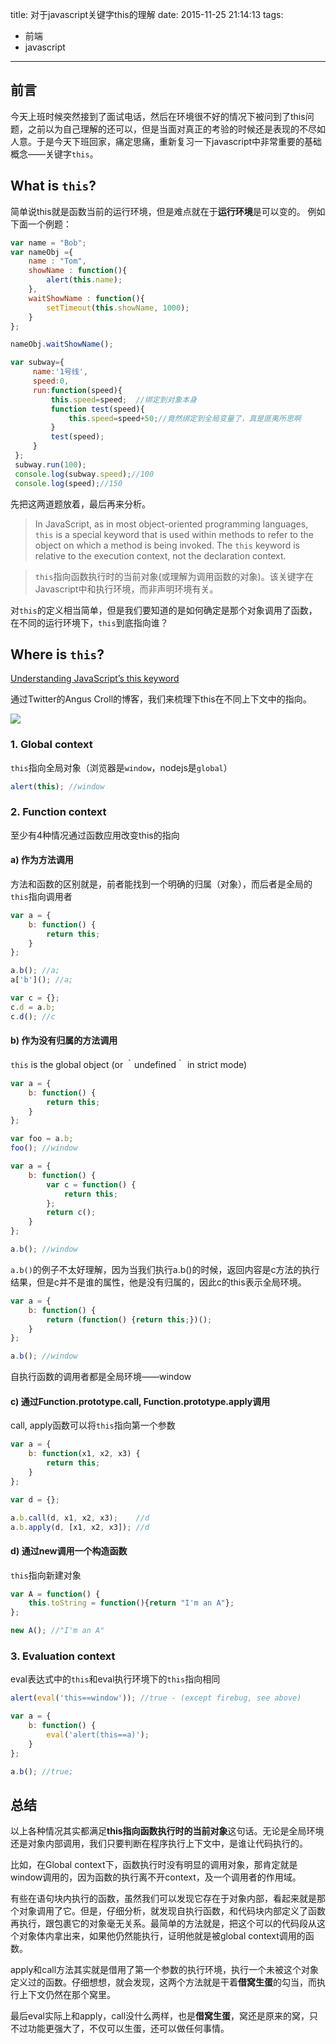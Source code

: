 title: 对于javascript关键字this的理解
date: 2015-11-25 21:14:13
tags:
- 前端
- javascript
---

## 前言

今天上班时候突然接到了面试电话，然后在环境很不好的情况下被问到了this问题，之前以为自己理解的还可以，但是当面对真正的考验的时候还是表现的不尽如人意。于是今天下班回家，痛定思痛，重新复习一下javascript中非常重要的基础概念——关键字`this`。

## What is `this`?

简单说this就是函数当前的运行环境，但是难点就在于**运行环境**是可以变的。
例如下面一个例题：

```javascript
var name = "Bob";  
var nameObj ={  
    name : "Tom",  
    showName : function(){  
        alert(this.name);  
    },  
    waitShowName : function(){  
        setTimeout(this.showName, 1000);  
    }  
};  

nameObj.waitShowName();
```

```javascript
var subway={
     name:'1号线',
     speed:0,
     run:function(speed){
         this.speed=speed;  //绑定到对象本身
         function test(speed){
             this.speed=speed+50;//竟然绑定到全局变量了，真是匪夷所思啊
         }
         test(speed);
     }
 };
 subway.run(100);
 console.log(subway.speed);//100
 console.log(speed);//150
```

先把这两道题放着，最后再来分析。


> In JavaScript, as in most object-oriented programming languages, `this` is a special keyword that is used within methods to refer to the object on which a method is being invoked.
> The `this` keyword is relative to the execution context, not the declaration context.

> `this`指向函数执行时的当前对象(或理解为调用函数的对象)。该关键字在Javascript中和执行环境，而非声明环境有关。

对`this`的定义相当简单，但是我们要知道的是如何确定是那个对象调用了函数，在不同的运行环境下，`this`到底指向谁？

## Where is `this`?

[Understanding JavaScript’s this keyword](https://javascriptweblog.wordpress.com/2010/08/30/understanding-javascripts-this/)

通过Twitter的Angus Croll的博客，我们来梳理下this在不同上下文中的指向。

![](/image/js-this.png)

### 1. Global context

`this`指向全局对象（浏览器是`window`，nodejs是`global`）

```javascript
alert(this); //window
```

### 2. Function context

至少有4种情况通过函数应用改变this的指向

#### a) 作为方法调用

方法和函数的区别就是，前者能找到一个明确的归属（对象），而后者是全局的
`this`指向调用者

```javascript
var a = {
    b: function() {
        return this;
    }
};

a.b(); //a;
a['b'](); //a;

var c = {};
c.d = a.b;
c.d(); //c
```
#### b) 作为没有归属的方法调用

`this` is the global object (or ｀undefined｀ in strict mode)

```javascript
var a = {
    b: function() {
        return this;
    }
};

var foo = a.b;
foo(); //window

var a = {
    b: function() {
        var c = function() {
            return this;
        };
        return c();
    }
};

a.b(); //window
```

`a.b()`的例子不太好理解，因为当我们执行a.b()的时候，返回内容是c方法的执行结果，但是c并不是谁的属性，他是没有归属的，因此c的this表示全局环境。

```javascript
var a = {
    b: function() {
        return (function() {return this;})();
    }
};

a.b(); //window
```
自执行函数的调用者都是全局环境——window

#### c) 通过Function.prototype.call, Function.prototype.apply调用
call, apply函数可以将`this`指向第一个参数

```javascript
var a = {
    b: function(x1, x2, x3) {
        return this;
    }
};

var d = {};

a.b.call(d, x1, x2, x3);	//d
a.b.apply(d, [x1, x2, x3]); //d
```
#### d) 通过new调用一个构造函数
`this`指向新建对象

```javascript
var A = function() {
    this.toString = function(){return "I'm an A"};
};

new A(); //"I'm an A"
```


### 3. Evaluation context
eval表达式中的`this`和eval执行环境下的`this`指向相同

```javascript
alert(eval('this==window')); //true - (except firebug, see above)

var a = {
    b: function() {
        eval('alert(this==a)');
    }
};

a.b(); //true;
```

## 总结

以上各种情况其实都满足**this指向函数执行时的当前对象**这句话。无论是全局环境还是对象内部调用，我们只要判断在程序执行上下文中，是谁让代码执行的。

比如，在Global context下，函数执行时没有明显的调用对象，那肯定就是window调用的，因为函数的执行离不开context，及一个调用者的作用域。

有些在语句块内执行的函数，虽然我们可以发现它存在于对象内部，看起来就是那个对象调用了它。但是，仔细分析，就发现自执行函数，和代码块内部定义了函数再执行，跟包裹它的对象毫无关系。最简单的方法就是，把这个可以的代码段从这个对象体内拿出来，如果他仍然能执行，证明他就是被global context调用的函数。

apply和call方法其实就是借用了第一个参数的执行环境，执行一个未被这个对象定义过的函数。仔细想想，就会发现，这两个方法就是干着**借窝生蛋**的勾当，而执行上下文仍然在那个窝里。

最后eval实际上和apply，call没什么两样，也是**借窝生蛋**，窝还是原来的窝，只不过功能更强大了，不仅可以生蛋，还可以做任何事情。



